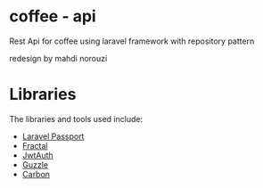 # coffee - api
Rest Api for coffee using laravel framework with repository pattern

redesign by mahdi norouzi
# Libraries

The libraries and tools used include:
* [Laravel Passport](https://laravel.com/docs/master/passport)
* [Fractal](http://fractal.thephpleague.com/transformers/)
* [JwtAuth](https://github.com/tymondesigns/jwt-auth)
* [Guzzle](https://github.com/guzzle/guzzle)
* [Carbon](http://carbon.nesbot.com/docs/)
